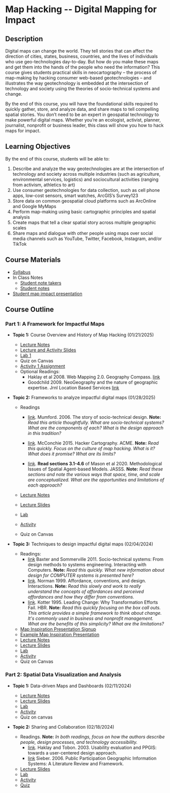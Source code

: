 # Map Hacking -- Digital Mapping for Impact

## Description

Digital maps can change the world. They tell stories that can affect the direction of cities, states, business, countries, and the lives of individuals who use geo-technologies day-to-day. But how do you make these maps and get them into the hands of the people who need the information? This course gives students practical skills in neocartography – the process of map-making by hacking consumer web-based geotechnologies – and illustrates the way geotechnology is embedded at the intersection of technology and society using the theories of socio-technical systems and change.

By the end of this course, you will have the foundational skills required to quickly gather, store, and analyze data, and share maps to tell compelling spatial stories. You don’t need to be an expert in geospatial technology to make powerful digital maps. Whether you’re an ecologist, activist, planner, journalist, nonprofit or business leader, this class will show you how to hack maps for impact.



## Learning Objectives 

By the end of this course, students will be able to:
1.	Describe and analyze the way geotechnologies are at the intersection of technology and society across multiple industries (such as agriculture, environmental services, logistics) and sociocultural activities (ranging from activism, athletics to art)
2.	Use consumer geotechnologies for data collection, such as cell phone apps, low-cost sensors, smart watches, ArcGIS’s Survey123
3.	Store data on common geospatial cloud platforms such as ArcOnline and Google MyMaps
4.	Perform map-making using basic cartographic principles and spatial analysis
5.	Create maps that tell a clear spatial story across multiple geographic scales 
6.	Share maps and dialogue with other people using maps over social media channels such as YouTube, Twitter, Facebook, Instagram, and/or TikTok


## Course Materials
- [Syllabus](https://www.dropbox.com/scl/fi/wh4c1731hq72zvepmm0cb/GEOG3523_syllabus_in_person.docx?rlkey=v30drily9g0ct0sollnursj8b&dl=0)
- In Class Notes
  - [Student note takers](https://docs.google.com/spreadsheets/d/1LXTePmv203b_BeoKpW6iGAbs8MvA7miz2ojbqKX3EQk/edit?usp=drive_link)
  - [Student notes](https://docs.google.com/document/d/1AVYVFtF9tBi4w8hK0iNxkqCfJi6k9rusFYCVo6gvlYM/edit)
- [Student map impact presentation](https://docs.google.com/spreadsheets/d/1c4qGNcXkVMIrJODwFfpDhjDV2DI0jiTHq1GEgwWDAu0/edit?usp=drive_link)




## Course Outline

### Part 1: A Framework for Impactful Maps 
- **Topic 1:** Course Overview and History of Map Hacking (01/21/2025)
  - [Lecture Notes](https://www.dropbox.com/scl/fi/4py9uyxthxf2h6khqled4/01_Introduction_History_Digital-Mapping-Lecture-Notes.docx?rlkey=e44hqj66c6zx60tomi4zrzi5z&dl=0)
  - [Lecture and Activity Slides](https://www.dropbox.com/scl/fi/jyrzvt3f2yham4clofzmk/01_Introduction_History_Digital-Mapping-Lecture-Notes.pptx?rlkey=d97699b7dddz6ddjez6nkgwgf&dl=0)
  - [Lab 1](https://www.dropbox.com/scl/fi/dbryb9hk0nfyu5flx9gs6/01_Digital-Mapping-Lab-1.docx?rlkey=s29e4rlj4f2tc7the75knp9vh&dl=0)
  - Quiz on Canvas
  - [Activity 1 Assignment](https://canvas.umn.edu/courses/423700/assignments/3735006)
  - Optional Readings:
      - Haklay et al 2008. Web Mapping 2.0. Geography Compass. [link](https://www.dropbox.com/scl/fi/c3i4qygodp9nw3zkyiral/Haklay-et-al.-2008-Web-Mapping-2.0-The-Neogeography-of-the-GeoWeb.pdf?rlkey=xbsoyczyykc3l3pizyl4t9nbv&dl=0)
      - Goodchild 2009. NeoGeography and the nature of geographic expertise. Jrnl Location Based Services [link](https://www.dropbox.com/scl/fi/iabc28eqyknrbgfo975ky/Goodchild-2009-NeoGeography-and-the-nature-of-geographic-expertis.pdf?rlkey=4jj7jwysl3r2hm2ifq7ky12h8&dl=0)


- **Topic 2:** Frameworks to analyze impactful digital maps (01/28/2025)
  - Readings

    - [link](https://www.dropbox.com/scl/fi/5xn7hmj7n4hq0gkhiiq10/Mumford-2006-The-story-of-socio-technical-design-reflections-o.pdf?rlkey=0d1v8c8ue98uvog57rlsbpv16&dl=0).
    Mumford. 2006. The story of socio-technical design.
    **Note:** *Read this article thoughtfully. What are socio-technical systems? What are the components of each? What is the design approach in this tradition?* 
 
    - [link](https://www.dropbox.com/scl/fi/0dyaydlsvw227u1nm5z5z/McConchie-2015-Hacker-Cartography-Crowdsourced-Geography-OpenSt.pdf?rlkey=dhfi68lbwnq0j7zkpvr8hwvkx&dl=0).
      McConchie 2015. Hacker Cartography. ACME. **Note:** *Read this quickly. Focus on the culture of map hacking. What is it? What does it promise? What are its limits?*

    - [link](https://www.dropbox.com/scl/fi/snsvhn140kvjvfuep3vkl/Manson-et-al.-2020-Methodological-Issues-of-Spatial-Agent-Based-Model.pdf?rlkey=v5dy5o3l54p99mjqfq0nkq1x9&dl=0).
      **Read sections 3.1-4.6** of Mason et al 2020. Methodological Issues of Spatial Agent-based Models. JASSS. 
      **Note:** *Read these sections and note the various ways that space, time, and scale are conceptualized. What are the opportunities and limitations of each approach?*


  - [Lecture Notes](https://www.dropbox.com/scl/fi/fse1wi2rpm3tvc1etu3zd/02_Impact_Frameworks_Digital-Mapping-Lecture-Notes.docx?rlkey=rqijy2cul18qcu7vxfpe1k66g&dl=0)
  - [Lecture Slides](https://www.dropbox.com/scl/fi/cprtt0qw54ij2nym10ce7/02_Impact_Frameworks_Digital-Mapping-Lecture.pptx?rlkey=sre1v9xuy2gy1bq45dts3iw5d&dl=0)
  - [Lab](https://www.dropbox.com/scl/fi/z2qhtqdxssukjkc6fhyg1/02_Digital-Mapping-Lab-2.docx?rlkey=co34jpt8rjx41crb0edg380np&dl=0)
  - [Activity](https://www.dropbox.com/scl/fi/uhgp28mmf7w790q4fiyjs/02-Digital-Mapping-Activity-2-Assignment.docx?rlkey=jl6d160wxq8fowtl3h6644xmv&dl=0)
  - Quiz on Canvas
 
- **Topic 3:** Techniques to design impactful digital maps (02/04/2024)
  - Readings:
    - [link](https://www.dropbox.com/scl/fi/m7iakzqewkk3ulhjaqz0r/Baxter-and-Sommerville-2011-Socio-technical-systems-From-design-methods-to-sy.pdf?rlkey=z07iu2k1gsqhsq1lz591028n9&dl=0)
      Baxter and Sommerville 2011. Socio-technical systems: From design methods to systems engineering. Interacting with Computers. **Note:** *Read this quickly. What new information about design for COMPUTER systems is presented here?*
    - [link](https://www.dropbox.com/scl/fi/vozwbzfkabgez1qndlt12/Norman-1999-Affordance-conventions-and-design.pdf?rlkey=95i589jb23crr7snc2lu5ehkt&dl=0). Norman 1999. Affordance, conventions, and design. Interactions. **Note:** *Read this slowly and work to really understand the concepts of affordances and perceived affordances and how they differ from conventions.*
    - [link](https://www.dropbox.com/scl/fi/u3mi9dhbayjbeqnquzmba/Kotter-1995-Leading-Change-Why-Transformation-Efforts-Fail.pdf?rlkey=wdabd6i9hmchj11p0z2o5ouym&dl=0).
      Kotter 1995. Leading Change: Why Transformation Efforts Fail. HBR. **Note:** *Read this quickly focusing on the box call outs. This article provides a simple framework to think about change. It's commonly used in business and nonprofit management. What are the benefits of this simplicity? What are the limitations?*
  - [Map Inspiration Presentation Signup](https://docs.google.com/spreadsheets/d/1c4qGNcXkVMIrJODwFfpDhjDV2DI0jiTHq1GEgwWDAu0/edit#gid=0)
  - [Example Map Inspiration Presentation](https://docs.google.com/presentation/d/1AmKitoWbCqK3ZeWPFVe1dm0KkKqUaknvkp1MQErbM9g/edit#slide=id.p)
  - [Lecture Notes](https://www.dropbox.com/scl/fi/n4h6g69jnptz0rva3jamn/03_Analysis_Techniques_Digital-Mapping-Lecture-Notes.docx?rlkey=e50rdkiohliuyds7p7sokra18&dl=0)
  - [Lecture Slides](https://www.dropbox.com/scl/fi/tz61yn681jhaw1uxwn5e3/03_Analysis_Techniques_Digital-Mapping-Lecture.pptx?rlkey=01lsxld5bft4ew542mhwmuuuh&dl=0)
  - [Lab](https://www.dropbox.com/scl/fi/sro66ks2r04zsrqjcrneq/03_Digital-Mapping-Lab-3.docx?rlkey=auiofxv7sf2bk23osce44pnlg&dl=0)
  - [Activity](https://www.dropbox.com/scl/fi/d2f1ezqcmi55v0f7x6odc/03-Digital-Mapping-Activity-3-Assignment.docx?rlkey=yba4d4b651tpk9g7jueuxj2rd&dl=0)
  - Quiz on Canvas

### Part 2: Spatial Data Visualization and Analysis 
- **Topic 1:** Data-driven Maps and Dashboards (02/11/2024)
  - [Lecture Notes](https://www.dropbox.com/scl/fi/mj8zb35o70y6e48jzac5o/04_Data_driven_Map_Hacking-Lecture-Notes.docx?rlkey=zriccp6yeqyp5jojcw7a7ps7a&dl=0)
  - [Lecture Slides](https://www.dropbox.com/scl/fi/c1w8n3xruqrx3oyhdw87m/04_Data_driven_Map_Hacking.pptx?rlkey=gtwqc3aq7zea4vsdmxq6bn7i6&dl=0)
  - [Lab](https://www.dropbox.com/scl/fi/35fqfzxz7eajn9n5iws9s/04_Digital-Mapping-Lab-4.docx?rlkey=cjubdl2981f91q2i12mik6a8j&dl=0)
  - [Activity](https://www.dropbox.com/scl/fi/psscd1p8ggttrtzium8p2/04-Digital-Mapping-Activity-4-Assignment.docx?rlkey=x218af5mxusoo0xq32iwtt1sx&dl=0)
  - Quiz on canvas
 
- **Topic 2:** Sharing and Collaboration (02/18/2024)
  - Readings. **Note:** *In both readings, focus on how the authors describe people, design processes, and technology accessibility.*
    - [link](https://www.dropbox.com/scl/fi/l3uef0qmkausmxrqxqqw3/Haklay-and-Tob-n-2003-Usability-evaluation-and-PPGIS-towards-a-user-cen.pdf?rlkey=k4o31z86f3tdoouw7wwjmy11b&dl=0).
      Haklay and Tobon. 2003. Usability evaluation and PPGIS: towards a user-centered design approach.
    - [link](https://www.dropbox.com/scl/fi/ix9y35twm2d489gc1ur3z/Sieber-2006-Public-Participation-Geographic-Information-System.pdf?rlkey=y77d8s0anuwcdc031nb2tvlyo&dl=0)
      Sieber. 2006. Public Participation Geographic Information Systems: A Literature Review and Framework.
  - [Lecture Slides](https://www.dropbox.com/scl/fi/kg4w0s3ve18eayweatah0/05_Data_Sharing_and_Collaboration.pptx?rlkey=jxdoiwn58erb18gm3okdsi05f&dl=0)
  - [Lab](https://www.dropbox.com/scl/fi/4uleojszl33pi4pwffk27/05_Digital-Mapping-Lab-5.docx?rlkey=wsvwgppa8hywfjjwdjaehk50i&dl=0)
  - [Activity](https://www.dropbox.com/scl/fi/quhn4eq5cwdes7p7aemuz/05-Digital-Mapping-Activity-5Assignment.docx?rlkey=4ss1o5z3zpb6ngwnxl18i3u00&dl=0)
  - [Quiz](https://canvas.umn.edu/courses/423700/assignments/3771024)

